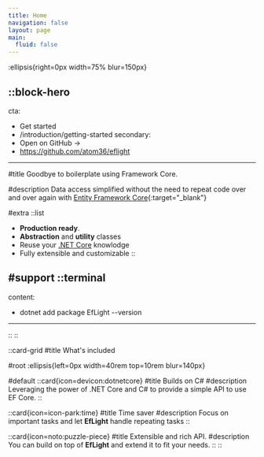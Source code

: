 ```yaml
---
title: Home
navigation: false
layout: page
main:
  fluid: false
---
```


:ellipsis{right=0px width=75% blur=150px}

::block-hero
---
cta:
  - Get started
  - /introduction/getting-started
secondary:
  - Open on GitHub →
  - https://github.com/atom36/eflight
---

#title
Goodbye to boilerplate using Framework Core.

#description
Data access simplified without the need to repeat code over and over again with [Entity Framework Core](https://learn.microsoft.com/en-us/aspnet/entity-framework){:target="_blank"}

#extra
  ::list
  - **Production ready**.
  - **Abstraction** and **utility** classes
  - Reuse your [.NET Core](https://dotnet.microsoft.com/en-us/download) knowlodge
  - Fully extensible and customizable
  ::

#support
  ::terminal
  ---
  content:
  - dotnet add package EfLight --version <choosen version>
  ---
  ::
::

::card-grid
#title
What's included

#root
:ellipsis{left=0px width=40rem top=10rem blur=140px}

#default
  ::card{icon=devicon:dotnetcore}
  #title
  Builds on C#
  #description
  Leveraging the power of .NET Core and C# to provide a simple API to use EF Core.
  ::

  ::card{icon=icon-park:time}
  #title
  Time saver
  #description
  Focus on important tasks and let **EfLight** handle repeating tasks
  ::

  ::card{icon=noto:puzzle-piece}
  #title
  Extensible and rich API.
  #description
  You can build on top of **EfLight** and extend it to fit your needs.
  ::
::
